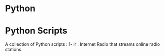 # Python
Python Scripts
======================================
A collection of Python scripts :
1- ir : Internet Radio that streams online radio stations.
